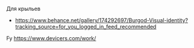 
Для крыльев
- https://www.behance.net/gallery/174292697/Burgod-Visual-identity?tracking_source=for_you_logged_in_feed_recommended

Fy
https://www.devicers.com/work/


